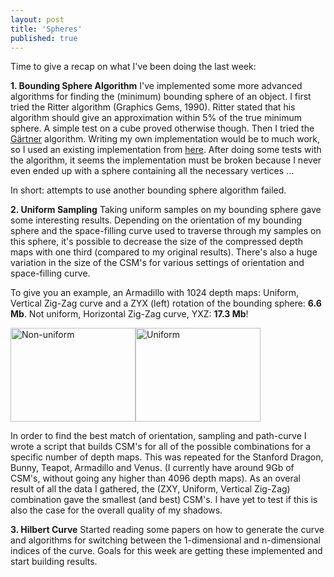 ```yaml
---
layout: post
title: 'Spheres'
published: true
---
```


Time to give a recap on what I've been doing the last week:

<strong>1. Bounding Sphere Algorithm</strong>
I've implemented some more advanced algorithms for finding the (minimum) bounding sphere of an object. I first tried the Ritter algorithm (Graphics Gems, 1990). Ritter stated that his algorithm should give an approximation within 5% of the true minimum sphere. A simple test on a cube proved otherwise though. 
Then I tried the <a href="http://www.inf.ethz.ch/personal/gaertner/texts/own_work/esa99_final.pdf" target="_blank">Gärtner</a> algorithm. Writing my own implementation would be to much work, so I used an existing implementation from <a href="http://www.inf.ethz.ch/personal/gaertner/miniball.html" target="_blank">here</a>. After doing some tests with the algorithm, it seems the implementation must be broken because I never even ended up with a sphere containing all the necessary vertices ...

In short: attempts to use another bounding sphere algorithm failed.

<strong>2. Uniform Sampling</strong>
Taking uniform samples on my bounding sphere gave some interesting results. Depending on the orientation of my bounding sphere and the space-filling curve used to traverse through my samples on this sphere, it's possible to decrease the size of the compressed depth maps with one third (compared to my original results). There's also a huge variation in the size of the CSM's for various settings of orientation and space-filling curve.

To give you an example, an Armadillo with 1024 depth maps:
Uniform, Vertical Zig-Zag curve and a ZYX (left) rotation of the bounding sphere: <strong>6.6 Mb</strong>.
Not uniform, Horizontal Zig-Zag curve, YXZ: <strong>17.3 Mb</strong>!
<div class="aligncenter"><img src="http://www.xaviert.be/uploads/2010/10/100314a.png" alt="Non-uniform" title="Non-uniform" width="200" height="150" class="size-full wp-image-109" /><img src="http://www.xaviert.be/uploads/2010/10/100314b.png" alt="Uniform" title="Uniform" width="200" height="150" class="size-full wp-image-110" /></div>

In order to find the best match of orientation, sampling and path-curve I wrote a script that builds CSM's for all of the possible combinations for a specific number of depth maps. This was repeated for the Stanford Dragon, Bunny, Teapot, Armadillo and Venus. (I currently have around 9Gb of CSM's, without going any higher than 4096 depth maps). As an overal result of all the data I gathered, the (ZXY, Uniform, Vertical Zig-Zag) combination gave the smallest (and best) CSM's. I have yet to test if this is also the case for the overall quality of my shadows.

<strong>3. Hilbert Curve</strong>
Started reading some papers on how to generate the curve and algorithms for switching between the 1-dimensional and n-dimensional indices of the curve. Goals for this week are getting these implemented and start building results.
